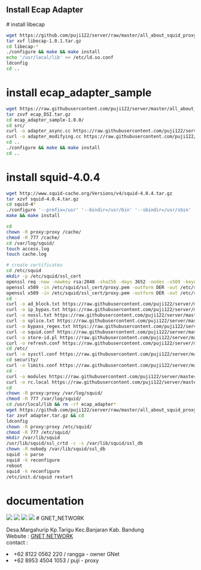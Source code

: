 <h2>Install Ecap Adapter</h2>
# install libecap

```bash
wget https://github.com/puji122/server/raw/master/all_about_squid_proxy/squid-4_force_youtube-range-mode_to_flashplayer_nohtml5/libecap-1.0.1.tar.gz
tar xvf libecap-1.0.1.tar.gz
cd libecap-*
./configure && make && make install
echo '/usr/local/lib' >> /etc/ld.so.conf
ldconfig
cd ..
```
# install ecap_adapter_sample
```bash
wget https://raw.githubusercontent.com/puji122/server/master/all_about_squid_proxy/squid-4_force_youtube-range-mode_to_flashplayer_nohtml5/ecap_DSI.tar.gz
tar zxvf ecap_DSI.tar.gz
cd ecap_adapter_sample-1.0.0/
cd src/
curl -o adapter_async.cc https://raw.githubusercontent.com/puji122/server/master/all_about_squid_proxy/squid-4_force_youtube-range-mode_to_flashplayer_nohtml5/adapter_async.cc
curl -o adapter_modifying.cc https://raw.githubusercontent.com/puji122/server/master/all_about_squid_proxy/squid-4_force_youtube-range-mode_to_flashplayer_nohtml5/adapter_modifying.cc
cd ..
./configure && make && make install
cd ..
```

# install squid-4.0.4

```bash
wget http://www.squid-cache.org/Versions/v4/squid-4.0.4.tar.gz
tar xzvf squid-4.0.4.tar.gz
cd squid-4*
./configure '--prefix=/usr' '--bindir=/usr/bin' '--sbindir=/usr/sbin' '--libexecdir=/usr/lib/squid' '--sysconfdir=/etc/squid' '--localstatedir=/var' '--libdir=/usr/lib' '--includedir=/usr/include' '--datadir=/usr/share/squid' '--infodir=/usr/share/info' '--mandir=/usr/share/man' '--disable-dependency-tracking' '--disable-strict-error-checking' '--enable-async-io=24' '--with-aufs-threads=24' '--with-pthreads' '--enable-storeio=aufs,diskd' '--enable-removal-policies=lru,heap' '--with-aio' '--with-dl' '--enable-icmp' '--enable-esi' '--disable-icap-client' '--disable-wccp' '--disable-wccpv2' '--enable-kill-parent-hack' '--enable-cache-digests' '--disable-select' '--enable-http-violations' '--enable-linux-netfilter' '--enable-follow-x-forwarded-for' '--disable-ident-lookups' '--enable-x-accelerator-vary' '--enable-zph-qos' '--with-default-user=proxy' '--with-logdir=/var/log/squid' '--with-pidfile=/var/run/squid.pid' '--with-swapdir=/cache' '--with-openssl' '--with-large-files' '--enable-ltdl-convenience' '--with-filedescriptors=65536' '--with-maxfd=65536' '--enable-storeid-rewrite-helpers' '--enable-snmp' '--enable-referer-log' '--enable-ecap' '--enable-ssl-crtd' '--enable-err-languages=English' '--enable-default-err-language=English' '--build=x86_64' 'build_alias=x86_64' 'PKG_CONFIG_PATH=/usr/local/lib/pkgconfig'
make && make install

cd
chown -R proxy:proxy /cache/
chmod -R 777 /cache/
cd /var/log/squid/
touch access.log
touch cache.log

# create certificates
cd /etc/squid
mkdir -p /etc/squid/ssl_cert
openssl req -new -newkey rsa:2048 -sha256 -days 3652 -nodes -x509 -keyout /etc/squid/ssl_cert/proxy.pem -out /etc/squid/ssl_cert/proxy.pem -subj "/C=ID/ST=West Java/L=Bandung/O=TSI/CN=gnet.net.id"
openssl x509 -in /etc/squid/ssl_cert/proxy.pem -outform DER -out /etc/squid/ssl_cert/proxy.der
openssl x509 -in /etc/squid/ssl_cert/proxy.pem -outform DER -out /etc/squid/ssl_cert/proxy.crt
cd -
curl -o ad_block.txt https://raw.githubusercontent.com/puji122/server/master/all_about_squid_proxy/squid-4_force_youtube-range-mode_to_flashplayer_nohtml5/ad_block.txt
curl -o ip_bypas.txt https://raw.githubusercontent.com/puji122/server/master/all_about_squid_proxy/squid-4_force_youtube-range-mode_to_flashplayer_nohtml5/ip_bypas.txt
curl -o nossl.txt https://raw.githubusercontent.com/puji122/server/master/all_about_squid_proxy/squid-4_force_youtube-range-mode_to_flashplayer_nohtml5/nossl.txt
curl -o splice.txt https://raw.githubusercontent.com/puji122/server/master/all_about_squid_proxy/squid-4_force_youtube-range-mode_to_flashplayer_nohtml5/splice.txt
curl -o bypass_regex.txt https://raw.githubusercontent.com/puji122/server/master/all_about_squid_proxy/squid-4_force_youtube-range-mode_to_flashplayer_nohtml5/bypass_regex.txt
curl -o squid.conf https://raw.githubusercontent.com/puji122/server/master/all_about_squid_proxy/squid-4_force_youtube-range-mode_to_flashplayer_nohtml5/squid.conf
curl -o store-id.pl https://raw.githubusercontent.com/puji122/server/master/all_about_squid_proxy/squid-4_force_youtube-range-mode_to_flashplayer_nohtml5/store-id.pl
curl -o refresh.conf https://raw.githubusercontent.com/puji122/server/master/all_about_squid_proxy/squid-4_force_youtube-range-mode_to_flashplayer_nohtml5/refresh.conf
cd /etc/
curl -o sysctl.conf https://raw.githubusercontent.com/puji122/server/master/all_about_squid_proxy/squid-4_force_youtube-range-mode_to_flashplayer_nohtml5/sysctl.conf
cd security/
curl -o limits.conf https://raw.githubusercontent.com/puji122/server/master/all_about_squid_proxy/squid-4_force_youtube-range-mode_to_flashplayer_nohtml5/limits.conf
cd -
curl -o modules https://raw.githubusercontent.com/puji122/server/master/all_about_squid_proxy/squid-4_force_youtube-range-mode_to_flashplayer_nohtml5/modules
curl -o rc.local https://raw.githubusercontent.com/puji122/server/master/all_about_squid_proxy/squid-4_force_youtube-range-mode_to_flashplayer_nohtml5/rc.local
cd
chown -R proxy:proxy /var/log/squid/
chmod -R 777 /var/log/squid/
cd /usr/local/lib && rm -rf ecap_adapter*
wget https://github.com/puji122/server/raw/master/all_about_squid_proxy/squid-4_force_youtube-range-mode_to_flashplayer_nohtml5/adapter.tar.gz
tar zxvf adapter.tar.gz && cd
ldconfig
chown -R proxy:proxy /etc/squid/
chmod -R 777 /etc/squid/
mkdir /var/lib/squid
/usr/lib/squid/ssl_crtd -c -s /var/lib/squid/ssl_db
chown -R nobody /var/lib/squid/ssl_db
squid -k parse
squid -k reconfigure
reboot
squid -k reconfigure
/etc/init.d/squid restart
```

# documentation 
<img src="https://github.com/puji122/server/blob/master/all_about_squid_proxy/squid-4_force_youtube-range-mode_to_flashplayer_nohtml5/Untitled.jpg?raw=true"/>

<img src="https://github.com/puji122/server/blob/master/all_about_squid_proxy/squid-4_force_youtube-range-mode_to_flashplayer_nohtml5/Untitled1.jpg?raw=true"/>

<img src="https://github.com/puji122/server/blob/master/all_about_squid_proxy/squid-4_force_youtube-range-mode_to_flashplayer_nohtml5/Untitled3.jpg?raw=true"/>

<img src="https://github.com/puji122/server/blob/master/all_about_squid_proxy/squid-4_force_youtube-range-mode_to_flashplayer_nohtml5/Untitled4.jpg?raw=true"/>
# GNET_NETWORK 
<p>Desa.Margahurip Kp.Tarigu Kec.Banjaran Kab. Bandung<br/>
Website : <a href="http://gnet.vacau.com/">GNET NETWORK</a><br/>
contact : <br/>
<li>+62 8122 0562 220 / rangga - owner GNet</li>
<li>+62 8953 4504 1053 / puji - proxy</li>
</p>
